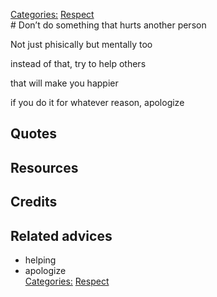 [Categories:](../Categories/index.md) [Respect](../Categories/Respect.md)<br># Don’t do something that hurts another person

Not just phisically but mentally too

instead of that, try to help others

that will make you happier

if you do it for whatever reason, apologize

## Quotes

## Resources


## Credits

## Related advices

- helping
- apologize
<br>[Categories:](../Categories/index.md) [Respect](../Categories/Respect.md)